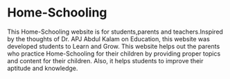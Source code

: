 # Home-Schooling  
This Home-Schooling website is for students,parents and teachers.Inspired by the thoughts of Dr. APJ Abdul Kalam on Education, this website was developed students to Learn and Grow.
This website helps out the parents who practice Home-Schooling for their children by providing proper topics and content for their children.
Also, it helps students to improve their aptitude and knowledge. 